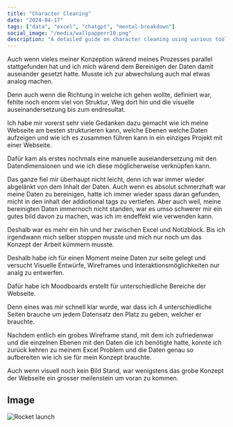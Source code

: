 ```yaml
---
title: "Character Cleaning"
date: "2024-04-17"
tags: ["data", "excel", "chatgpt", "mental-breakdown"]
social_image: "/media/wallpapperr10.png"
description: "A detailed guide on character cleaning using various tools."
---
```




Auch wenn vieles meiner Konzeption wärend meines Prozesses parallel stattgefunden hat und ich mich wärend dem Bereinigen der Daten damit auseiander gesetzt hatte. Musste ich zur abwechslung auch mal etwas analog machen.

Denn auch wenn die Richtung in welche ich gehen wollte, definiert war, fehlte noch enorm viel von Struktur, Weg dort hin und die visuelle auseinandersetzung bis zum endresultat.

Ich habe mir vorerst sehr viele Gedanken dazu gemacht wie ich meine Webseite am besten strukturieren kann, welche Ebenen welche Daten aufzeigen und wie ich es zusammen führen kann in ein einziges Projekt mit einer Webseite.

Dafür kam als erstes nochmals eine manuelle auseiandersetzung mit den Datendimensionen und wie ich diese möglicherweise verknüpfen kann.

Das ganze fiel mir überhaupt nicht leicht, denn ich war immer wieder abgelänkt von dem Inhalt der Daten. Auch wenn es absolut schmerzhaft war meine Daten zu bereinigen, hatte ich immer wieder spass daran gefunden, micht in den inhalt der addiotional tags zu vertiefen. Aber auch weil, meine bereinigten Daten immernoch nicht standen, war es umso schwerer mir ein gutes bild davon zu machen, was ich im endeffekt wie verwenden kann.

Deshalb war es mehr ein hin und her zwischen Excel und Notizblock. Bis ich irgendwann mich selber stoppen musste und mich nur noch um das Konzept der Arbeit kümmern musste. 

Deshalb habe ich für einen Moment meine Daten zur seite gelegt und versucht Visuelle Entwürfe, Wireframes und Interaktionsmöglichkeiten nur analg zu entwerfen.

Dafür habe ich Moodboards erstellt für unterschiedliche Bereiche der Webseite.

Denn eines was mir schnell klar wurde, war dass ich 4 unterschiedliche Seiten brauche um jedem Datensatz den Platz zu geben, welcher er brauchte.

Nachdem entlich ein grobes Wireframe stand, mit dem ich zufriedenwar und die einzelnen Ebenen mit den Daten die ich benötigte hatte, konnte ich zurück kehren zu meinem Excel Problem und die Daten genau so aufbereiten wie ich sie für mein Konzept brauchte.

Auch wenn visuell noch kein Bild Stand, war wenigstens das grobe Konzept der Webseite ein grosser meilenstein um voran zu kommen.

## Image

![Rocket launch](/media/wallpapperr10.png)


